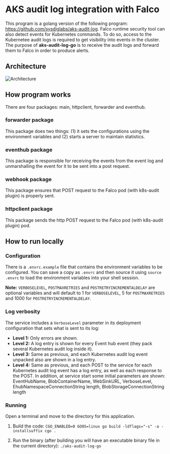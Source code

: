 # AKS audit log integration with Falco

This program is a golang version of the following program: https://github.com/sysdiglabs/aks-audit-log. Falco runtime security tool can also detect events for Kubernetes commands. To do so, access to the Kubernetee audit logs is required to get visibility into events in the cluster. The purpose of **aks-audit-log-go** is to receive the audit logs and forward them to Falco in order to produce alerts.

## Architecture
![Architecture](https://github.com/opencost/opencost-helm-chart/assets/20731423/d0272650-1336-46c1-9600-4dbb76ab29d2)

## How program works
There are four packages: main, httpclient, forwarder and eventhub.

### forwarder package
This package does two things: (1) it sets the configurations using the environment variables and (2) starts a server to maintain statistics.

### eventhub package 
This package is responsible for receiving the events from the event log and unmarshalling the event for it to be sent into a post request.

### webhook package
This package ensures that POST request to the Falco pod (with k8s-audit plugin) is properly sent.

### httpclient package
This package sends the http POST request to the Falco pod (with k8s-audit plugin) pod. 

## How to run locally

### Configuration
There is a `.envrc.example` file that contains the environment variables to be configured. You can save a copy as `.envrc` and then source it using `source .envrc` to load the environment variables into your shell session. 

**Note:** `VERBOSELEVEL`, `POSTMAXRETRIES` and `POSTRETRYINCREMENTALDELAY` are optional variables and will default to 1 for `VERBOSELEVEL`, 5 for `POSTMAXRETRIES` and 1000 for `POSTRETRYINCREMENTALDELAY`. 

### Log verbosity
The service includes a `VerboseLevel` parameter in its deployment configuration that sets what is sent to its log:

 * **Level 1:** Only errors are shown.
 * **Level 2:** A log entry is shown for every Event hub event (they pack several Kubernetes audit log inside it).
 * **Level 3:** Same as previous, and each Kubernetes audit log event unpacked also are shown in a log entry.
 * **Level 4:** Same as previous, and each POST to the service for each Kubernetes audit log event has a log entry, as well as each response to the POST. In addition, at service start some initial parameters are shown: EventHubName, BlobContainerName, WebSinkURL, VerboseLevel, EhubNamespaceConnectionString length, BlobStorageConnectionString length

### Running
Open a terminal and move to the directory for this application.
1. Build the code:
```CGO_ENABLED=0 GOOS=linux go build -ldflags="-s" -a -installsuffix cgo .```

2. Run the binary (after building you will have an executable binary file in the current directory):
```./aks-audit-log-go```
